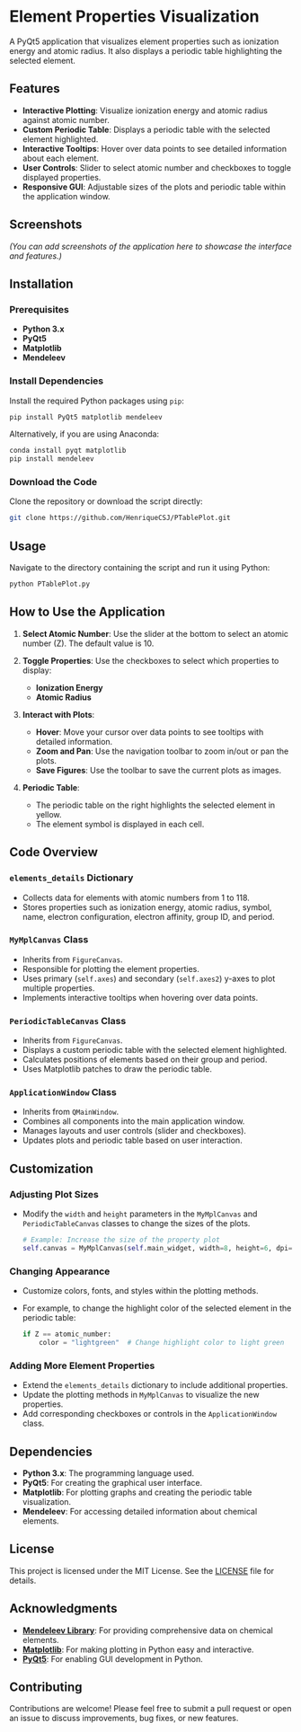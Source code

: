 # Element Properties Visualization

A PyQt5 application that visualizes element properties such as ionization energy and atomic radius. It also displays a periodic table highlighting the selected element.

## Features

- **Interactive Plotting**: Visualize ionization energy and atomic radius against atomic number.
- **Custom Periodic Table**: Displays a periodic table with the selected element highlighted.
- **Interactive Tooltips**: Hover over data points to see detailed information about each element.
- **User Controls**: Slider to select atomic number and checkboxes to toggle displayed properties.
- **Responsive GUI**: Adjustable sizes of the plots and periodic table within the application window.

## Screenshots

*(You can add screenshots of the application here to showcase the interface and features.)*

## Installation

### Prerequisites

- **Python 3.x**
- **PyQt5**
- **Matplotlib**
- **Mendeleev**

### Install Dependencies

Install the required Python packages using `pip`:

```bash
pip install PyQt5 matplotlib mendeleev
```

Alternatively, if you are using Anaconda:

```bash
conda install pyqt matplotlib
pip install mendeleev
```

### Download the Code

Clone the repository or download the script directly:

```bash
git clone https://github.com/HenriqueCSJ/PTablePlot.git
```

## Usage

Navigate to the directory containing the script and run it using Python:

```bash
python PTablePlot.py
```

## How to Use the Application

1. **Select Atomic Number**: Use the slider at the bottom to select an atomic number (Z). The default value is 10.

2. **Toggle Properties**: Use the checkboxes to select which properties to display:
   - **Ionization Energy**
   - **Atomic Radius**

3. **Interact with Plots**:
   - **Hover**: Move your cursor over data points to see tooltips with detailed information.
   - **Zoom and Pan**: Use the navigation toolbar to zoom in/out or pan the plots.
   - **Save Figures**: Use the toolbar to save the current plots as images.

4. **Periodic Table**:
   - The periodic table on the right highlights the selected element in yellow.
   - The element symbol is displayed in each cell.

## Code Overview

### `elements_details` Dictionary

- Collects data for elements with atomic numbers from 1 to 118.
- Stores properties such as ionization energy, atomic radius, symbol, name, electron configuration, electron affinity, group ID, and period.

### `MyMplCanvas` Class

- Inherits from `FigureCanvas`.
- Responsible for plotting the element properties.
- Uses primary (`self.axes`) and secondary (`self.axes2`) y-axes to plot multiple properties.
- Implements interactive tooltips when hovering over data points.

### `PeriodicTableCanvas` Class

- Inherits from `FigureCanvas`.
- Displays a custom periodic table with the selected element highlighted.
- Calculates positions of elements based on their group and period.
- Uses Matplotlib patches to draw the periodic table.

### `ApplicationWindow` Class

- Inherits from `QMainWindow`.
- Combines all components into the main application window.
- Manages layouts and user controls (slider and checkboxes).
- Updates plots and periodic table based on user interaction.

## Customization

### Adjusting Plot Sizes

- Modify the `width` and `height` parameters in the `MyMplCanvas` and `PeriodicTableCanvas` classes to change the sizes of the plots.

  ```python
  # Example: Increase the size of the property plot
  self.canvas = MyMplCanvas(self.main_widget, width=8, height=6, dpi=100)
  ```

### Changing Appearance

- Customize colors, fonts, and styles within the plotting methods.
- For example, to change the highlight color of the selected element in the periodic table:

  ```python
  if Z == atomic_number:
      color = "lightgreen"  # Change highlight color to light green
  ```

### Adding More Element Properties

- Extend the `elements_details` dictionary to include additional properties.
- Update the plotting methods in `MyMplCanvas` to visualize the new properties.
- Add corresponding checkboxes or controls in the `ApplicationWindow` class.

## Dependencies

- **Python 3.x**: The programming language used.
- **PyQt5**: For creating the graphical user interface.
- **Matplotlib**: For plotting graphs and creating the periodic table visualization.
- **Mendeleev**: For accessing detailed information about chemical elements.

## License

This project is licensed under the MIT License. See the [LICENSE](LICENSE) file for details.

## Acknowledgments

- **[Mendeleev Library](https://github.com/lmmentel/mendeleev)**: For providing comprehensive data on chemical elements.
- **[Matplotlib](https://matplotlib.org/)**: For making plotting in Python easy and interactive.
- **[PyQt5](https://www.riverbankcomputing.com/software/pyqt/intro)**: For enabling GUI development in Python.

## Contributing

Contributions are welcome! Please feel free to submit a pull request or open an issue to discuss improvements, bug fixes, or new features.

